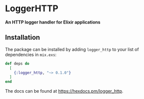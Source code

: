 # LoggerHTTP

**An HTTP logger handler for Elixir applications**

## Installation

The package can be installed by adding `logger_http` to your list of dependencies in `mix.exs`:

```elixir
def deps do
  [
    {:logger_http, "~> 0.1.0"}
  ]
end
```

The docs can be found at <https://hexdocs.pm/logger_http>.
